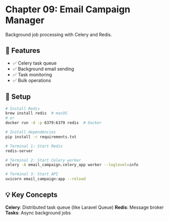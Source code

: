 # Chapter 09: Email Campaign Manager

Background job processing with Celery and Redis.

## 🎯 Features

- ✅ Celery task queue
- ✅ Background email sending
- ✅ Task monitoring
- ✅ Bulk operations

## 🚀 Setup

```bash
# Install Redis
brew install redis  # macOS
# or
docker run -d -p 6379:6379 redis  # Docker

# Install dependencies
pip install -r requirements.txt

# Terminal 1: Start Redis
redis-server

# Terminal 2: Start Celery worker
celery -A email_campaign.celery_app worker --loglevel=info

# Terminal 3: Start API
uvicorn email_campaign:app --reload
```

## 💡 Key Concepts

**Celery**: Distributed task queue (like Laravel Queue)
**Redis**: Message broker
**Tasks**: Async background jobs
